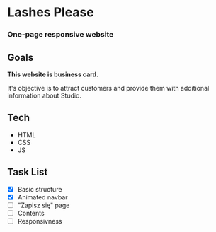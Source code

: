# Lashes Please
### One-page responsive website

## Goals
**This website is business card.** 

It's objective is to attract customers 
and provide them with additional information about Studio.

## Tech
- HTML
- CSS
- JS


## Task List
- [x] Basic structure
- [x] Animated navbar
- [ ] "Zapisz się" page
- [ ] Contents
- [ ] Responsivness
